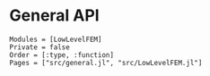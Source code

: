 # General API

```@autodocs
Modules = [LowLevelFEM]
Private = false
Order = [:type, :function]
Pages = ["src/general.jl", "src/LowLevelFEM.jl"]
```

